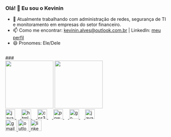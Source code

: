 <!--
**Kevinin-Alves/Kevinin-Alves** is a ✨ _special_ ✨ repository because its `README.md` (this file) appears on your GitHub profile.
-->

### Olá! 👋 Eu sou o Kevinin

- 🔭 Atualmente trabalhando com administração de redes, segurança de TI e monitoramento em empresas do setor financeiro.
- 📫 Como me encontrar: kevinin.alves@outlook.com.br | LinkedIn: [meu perfil](https://www.linkedin.com/in/kevinin-souza/)
- 😄 Pronomes: Ele/Dele

<h2 align="left"></h2>
###
<div align="left">
  <img src="https://github-readme-stats.vercel.app/api?username=Kevinin-Alves&theme=merko&show_icons=true&hide=prs,issues,contribs" height="150"/>
  <img src="https://github-readme-stats.vercel.app/api/top-langs?username=Kevinin-Alves&locale=pt-br&layout=compact&langs_count=5&theme=merko&custom_title=Linguagens%20usadas" height="150"/>
</div>


<div align="left">
  <a href="https://github.com/Kevinin-Alves">
  <img src="https://cdn.jsdelivr.net/gh/devicons/devicon/icons/javascript/javascript-original.svg" height="30" alt="javascript logo"  />
  <img width="12" />
  <img src="https://cdn.jsdelivr.net/gh/devicons/devicon/icons/html5/html5-original.svg" height="30" alt="html5 logo"  />
  <img width="12" />
  <img src="https://cdn.jsdelivr.net/gh/devicons/devicon/icons/css3/css3-original.svg" height="30" alt="css3 logo"  />
  <img width="12" />
  <img src="https://skillicons.dev/icons?i=powershell" height="30" alt="powershell logo"  />
  <img width="12" />
  <img src="https://cdn.jsdelivr.net/gh/devicons/devicon/icons/go/go-original.svg" height="30" alt="go logo"  />
  <img width="12" />
  <img src="https://cdn.jsdelivr.net/gh/devicons/devicon/icons/java/java-original.svg" height="30" alt="java logo"  />
</div>
    
<div align="left">

  <a href="mailto:kevinin.alvez@gmail.com">
    <img src="https://img.shields.io/static/v1?message=Gmail&logo=gmail&label=&color=D14836&logoColor=white&labelColor=&style=for-the-badge" height="35" alt="gmail logo" />
  </a>

  <a href="mailto:kevinin.alves@outlook.com">
    <img src="https://img.shields.io/static/v1?message=Outlook&logo=microsoft-outlook&label=&color=0078D4&logoColor=white&labelColor=&style=for-the-badge" height="35" alt="outlook logo" />
  </a>

  <a href="https://www.linkedin.com/in/kevinin-souza/" target="_blank" rel="noopener noreferrer">
    <img src="https://img.shields.io/static/v1?message=LinkedIn&logo=linkedin&label=&color=0077B5&logoColor=white&labelColor=&style=for-the-badge" height="35" alt="linkedin logo" />
  </a>
  
</div>

</div>


